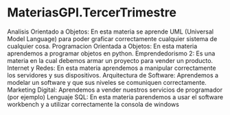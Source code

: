 # MateriasGPI.TercerTrimestre
Analisis Orientado a Objetos: En esta materia se aprende UML (Universal Model Language) para poder graficar correctamente cualquier sistema de cualquier cosa.
Programacion Orientada a Objetos: En esta materia aprendemos a programar objetos en python.
Emprendedorismo 2: Es una materia en la cual debemos armar un proyecto para vender un producto.
Internet y Redes: En esta materia aprendemos a manipular correctamente los servidores y sus dispositivos.
Arquitectura de Software: Aprendemos a modelar un software y que sus niveles se comuniquen correctamente.
Marketing Digital: Aprendemos a vender nuestros servicios de programador (por ejemplo)
Lenguaje SQL: En esta materia parendemos a usar el software workbench y a utilizar correctamente la consola de windows
